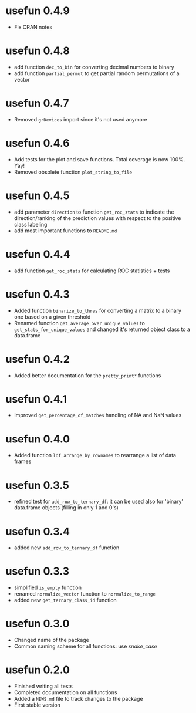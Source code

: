 # usefun 0.4.9

- Fix CRAN notes

# usefun 0.4.8

- add function `dec_to_bin` for converting decimal numbers to binary
- add function `partial_permut` to get partial random permutations of a vector

# usefun 0.4.7

- Removed `grDevices` import since it's not used anymore

# usefun 0.4.6

- Add tests for the plot and save functions. Total coverage is now 100%. Yay!
- Removed obsolete function `plot_string_to_file`

# usefun 0.4.5

- add parameter `direction` to function `get_roc_stats` to indicate the direction/ranking of the prediction values with respect to the positive class labeling
- add most important functions to `README.md`

# usefun 0.4.4

- add function `get_roc_stats` for calculating ROC statistics + tests

# usefun 0.4.3

- Added function `binarize_to_thres` for converting a matrix to a binary one based on a given threshold
- Renamed function `get_average_over_unique_values` to `get_stats_for_unique_values` and changed it's returned object class to a data.frame

# usefun 0.4.2

- Added better documentation for the `pretty_print*` functions

# usefun 0.4.1

- Improved `get_percentage_of_matches` handling of NA and NaN values

# usefun 0.4.0

- Added function `ldf_arrange_by_rownames` to rearrange a list of data frames

# usefun 0.3.5

- refined test for `add_row_to_ternary_df`: it can be used also for 
'binary' data.frame objects (filling in only 1 and 0's)

# usefun 0.3.4                                                                  
                                                                                
- added new `add_row_to_ternary_df` function

# usefun 0.3.3                                                                  
                                                                                
- simplified `is_empty` function                                                
- renamed `normalize_vector` function to `normalize_to_range`                   
- added new `get_ternary_class_id` function

# usefun 0.3.0                                                                  
                                                                                
- Changed name of the package                                                   
- Common naming scheme for all functions: use *snake_case*

# usefun 0.2.0

- Finished writing all tests
- Completed documentation on all functions
- Added a `NEWS.md` file to track changes to the package
- First stable version
